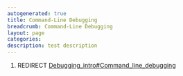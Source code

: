 ```yaml
---
autogenerated: true
title: Command-Line Debugging
breadcrumb: Command-Line Debugging
layout: page
categories: 
description: test description
---
```


1.  REDIRECT [Debugging\_intro\#Command\_line\_debugging](Debugging_intro#Command_line_debugging )
